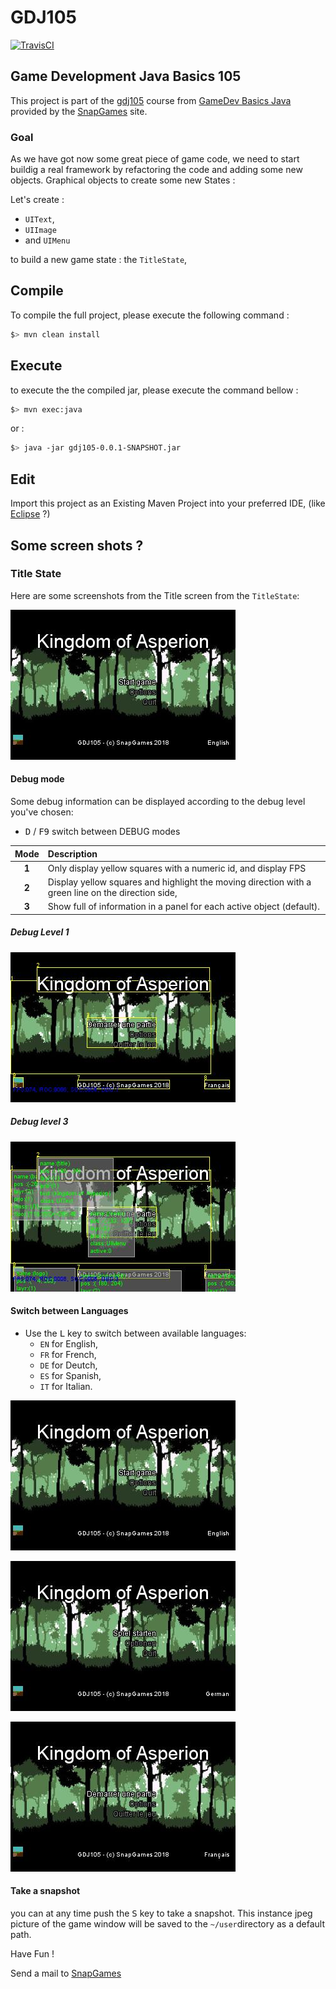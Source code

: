 # GDJ105

[![TravisCI](https://travis-ci.org/SnapGames/GDJ105.svg?branch=develop)](https://travis-ci.org/SnapGames/GDJ105 "open the TravisCI compilation trend")

## Game Development Java Basics 105

This project is part of the [gdj105](https://classroom.google.com/c/NzI2ODQ3NjU2MFpa/t/NzI2Nzg0MjgxNFpa) course from [GameDev Basics
Java](https://classroom.google.com/c/NzI2ODQ3NjU2MFpa "Open the official on-line course") 
provided by the [SnapGames](http://snapgames.fr) site. 

### Goal

As we have got now some great piece of game code, we need to start buildig a real framework by refactoring the code and adding some new objects.
Graphical objects to create some new States : 

Let's create :

- `UIText`, 
- `UIImage` 
- and `UIMenu` 

to build a new game state : the `TitleState`, 

## Compile

To compile the full project, please execute the following command :

```bash
$> mvn clean install
```

## Execute

to execute the the compiled jar, please execute the command bellow :

```bash
$> mvn exec:java
```

or :

```bash
$> java -jar gdj105-0.0.1-SNAPSHOT.jar
```

## Edit

Import this project as an Existing Maven Project into your preferred IDE, 
(like [Eclipse](http://www.eclipse.org/downloads "open the eclipse official web download page") ?)


## Some screen shots ?

### Title State

Here are some screenshots from the Title screen from the `TitleState`:

![TitleState without debug information](src/main/docs/images/gdj105-screenshot-titlestate-english.jpg "TitleState without debug information")

#### Debug mode

Some debug information can be displayed according to the debug level you've chosen:

- <kbd>D</kbd> / <kbd>F9</kbd> switch between DEBUG modes 

| Mode  | Description                                                                                        |
|:-----:|:---------------------------------------------------------------------------------------------------|
| **1**	| Only display yellow squares with a numeric id, and display FPS                                     |
| **2**	| Display yellow squares and highlight the moving direction with a green line on the direction side, |
| **3**	| Show full of information in a panel for each active object (default).                              |


##### Debug Level 1

![TitleState with some debug information](src/main/docs/images/gdj105-screenshot-titlestate-debug-1.jpg "TitleState without debug information")

##### Debug level 3

![TitleState with to much debug information](src/main/docs/images/gdj105-screenshot-titlestate-debug-3.jpg "TitleState with to much debug information") 

#### Switch between Languages

- Use the <kbd>L</kbd> key to switch between available languages:
    - <code>EN</code> for English,
    - <code>FR</code> for French,
    - <code>DE</code> for Deutch,
    - <code>ES</code> for Spanish,
    - <code>IT</code> for Italian.

![TitleState with some debug information](src/main/docs/images/gdj105-screenshot-titlestate-english.jpg "TitleState without debug information")

![TitleState with some debug information](src/main/docs/images/gdj105-screenshot-titlestate-german.jpg "TitleState without debug information")

![TitleState with some debug information](src/main/docs/images/gdj105-screenshot-titlestate-french.jpg "TitleState without debug information")

#### Take a snapshot

you can at any time push the <kbd>S</kbd> key to take a snapshot.
This instance jpeg picture of the game window will be saved to the `~/user`directory as a default path.

Have Fun !

Send a mail to [SnapGames](mailto:contact@snapgames.fr?subject=gdj105 "send a mail to your tutor")
